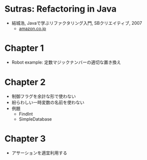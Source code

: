 # Sutras: Refactoring in Java

- 結城浩, Javaで学ぶリファクタリング入門, SBクリエイティブ, 2007
  - [amazon.co.jp](https://www.amazon.co.jp/dp/B00I8AT1EU/)


# Chapter 1

- Robot example: 定数マジックナンバーの適切な置き換え


# Chapter 2

- 制御フラグを余計な形で使わない
- 紛らわしい一時変数の名前を使わない
- 例題
  - FindInt
  - SimpleDatabase

# Chapter 3

- アサーションを適宜利用する
